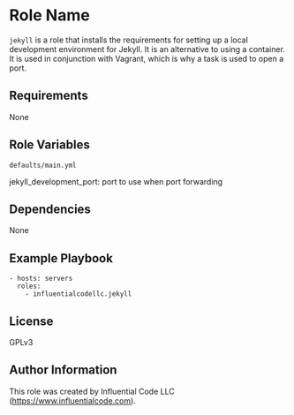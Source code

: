 Role Name
=========

`jekyll` is a role that installs the requirements for setting up a local development environment for Jekyll. It is
an alternative to using a container. It is used in conjunction with Vagrant, which is why a task is used to open a port.

Requirements
------------

None

Role Variables
--------------
`defaults/main.yml`

jekyll_development_port: port to use when port forwarding

Dependencies
------------

None

Example Playbook
----------------
    - hosts: servers
      roles:
        - influentialcodellc.jekyll

License
-------

GPLv3

Author Information
------------------

This role was created by Influential Code LLC (https://www.influentialcode.com).
